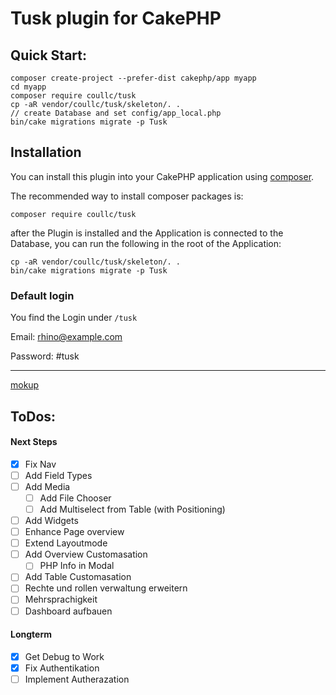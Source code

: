 # Tusk plugin for CakePHP

## Quick Start:

```
composer create-project --prefer-dist cakephp/app myapp
cd myapp
composer require coullc/tusk
cp -aR vendor/coullc/tusk/skeleton/. .
// create Database and set config/app_local.php
bin/cake migrations migrate -p Tusk
```

## Installation

You can install this plugin into your CakePHP application using [composer](https://getcomposer.org).

The recommended way to install composer packages is:

```
composer require coullc/tusk
```

after the Plugin is installed and the Application is connected to the Database, you can run the following in the root of the Application:

```
cp -aR vendor/coullc/tusk/skeleton/. .
bin/cake migrations migrate -p Tusk
```

### Default login

You find the Login under `/tusk`

Email: 		rhino@example.com

Password: 	#tusk

---

[mokup](https://xd.adobe.com/view/ee0ba304-8907-40aa-918f-b787c5dc5926-bb58/screen/a86c465f-e104-44b2-aea7-96f0ec6d08a2/specs/)

## ToDos:

#### Next Steps

- [X] Fix Nav
- [ ] Add Field Types
- [ ] Add Media
  - [ ] Add File Chooser
  - [ ] Add Multiselect from Table (with Positioning)
- [ ] Add Widgets
- [ ] Enhance Page overview
- [ ] Extend Layoutmode
- [ ] Add Overview Customasation
  - [ ] PHP Info in Modal
- [ ] Add Table Customasation
- [ ] Rechte und rollen verwaltung erweitern
- [ ] Mehrsprachigkeit
- [ ] Dashboard aufbauen

#### Longterm

- [X] Get Debug to Work
- [X] Fix Authentikation
- [ ] Implement Autherazation
